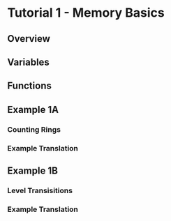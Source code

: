 # Tutorial 1 - Memory Basics
## Overview
## Variables
## Functions
## Example 1A
### Counting Rings
### Example Translation
## Example 1B
### Level Transisitions
### Example Translation